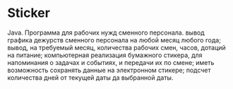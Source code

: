 # Sticker
Java.
Программа для рабочих нужд сменного персонала. 
вывод графика дежурств сменного персонала на любой месяц любого года;
вывод, на требуемый месяц, количества рабочих смен, часов, дотаций на питание;
компьютерная реализация бумажного стикера, для напоминания о задачах и событиях, и передачи их по смене;
иметь возможность сохранять данные на электронном стикере;
подсчет количества дней от текущей даты да выбранной даты.
